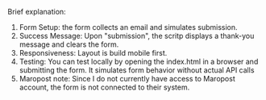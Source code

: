 Brief explanation:

1. Form Setup: the form collects an email and simulates submission.
2. Success Message: Upon "submission", the scritp displays a thank-you message and clears the form.
3. Responsiveness: Layout is build mobile first.
4. Testing: You can test locally by opening the index.html in a browser and submitting the form. It simulates form behavior without actual API calls
5. Maropost note: Since I do not currently have access to Maropost account, the form is not connected to their system.
